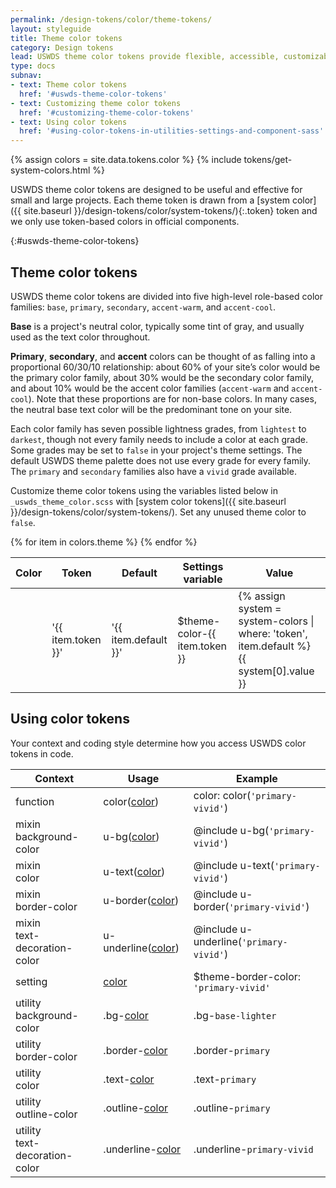 ```yaml
---
permalink: /design-tokens/color/theme-tokens/
layout: styleguide
title: Theme color tokens
category: Design tokens
lead: USWDS theme color tokens provide flexible, accessible, customizable color choices for your project.
type: docs
subnav:
- text: Theme color tokens
  href: '#uswds-theme-color-tokens'
- text: Customizing theme color tokens
  href: '#customizing-theme-color-tokens'
- text: Using color tokens
  href: '#using-color-tokens-in-utilities-settings-and-component-sass'
---
```


{% assign colors = site.data.tokens.color %}
{% include tokens/get-system-colors.html %}

USWDS theme color tokens are designed to be useful and effective for small and large projects.  Each theme token is drawn from a [system color]({{ site.baseurl }}/design-tokens/color/system-tokens/){:.token} token and we only use token-based colors in official components.

{:#uswds-theme-color-tokens}
## Theme color tokens
USWDS theme color tokens are divided into five high-level role-based color families: `base`, `primary`, `secondary`, `accent-warm`, and `accent-cool`.

**Base** is a project's neutral color, typically some tint of gray, and usually used as the text color throughout.

**Primary**, **secondary**, and **accent** colors can be thought of as falling into a proportional 60/30/10 relationship: about 60% of your site’s color would be the primary color family, about 30% would be the secondary color family, and about 10% would be the accent color families (`accent-warm` and `accent-cool`). Note that these proportions are for non-base colors. In many cases, the neutral base text color will be the predominant tone on your site.

Each color family has seven possible lightness grades, from `lightest` to `darkest`, though not every family needs to include a color at each grade. Some grades may be set to `false` in your project's theme settings. The default USWDS theme palette does not use every grade for every family. The `primary` and `secondary` families also have a `vivid` grade available.

Customize theme color tokens using the variables listed below in `_uswds_theme_color.scss` with [system color tokens]({{ site.baseurl }}/design-tokens/color/system-tokens/). Set any unused theme color to `false`.

<div class="site-table-wrapper">
  <table class="usa-table-borderless site-table-responsive">
    <thead>
      <tr>
        <th scope="col">Color</th>
        <th scope="col">Token</th>
        <th scope="col">Default</th>
        <th scope="col">Settings variable</th>
        <th scope="col" class="text-right">Value</th>
      </tr>
    </thead>
    <tbody>
      {% for item in colors.theme %}
        <tr>
          <td scope="row" data-title="Color" class="flex-align-center">
            <span class="site-inline-swatch bg-{{ item.token }}"></span>
          </td>
          <td data-title="Token">
            <span class="utility-class font-mono-2xs">'{{ item.token }}'</span>
          </td>
          <td data-title="Default" class="font-mono-2xs">
            '{{ item.default }}'
          </td>
          <td data-title="Settings var" class="font-mono-2xs">
            $theme-color-{{ item.token }}
          </td>
          <td data-title="Value" class="font-mono-2xs text-right">
            {% assign system = system-colors | where: 'token', item.default %}
            {{ system[0].value }}
          </td>
        </tr>
      {% endfor %}
    </tbody>
  </table>
</div>

## Using color tokens
Your context and coding style determine how you access USWDS color tokens in code.

<div class="site-table-wrapper">
  <table class="usa-table-borderless site-table-responsive">
    <thead>
      <tr>
        <th scope="col">Context</th>
        <th scope="col">Usage</th>
        <th scope="col">Example</th>
      </tr>
    </thead>
    <tbody class="font-mono-2xs">
      <tr>
        <td scope="row" data-title="Context">
          <span class="text-bold font-sans-3">function</span>
        </td>
        <td data-title="Usage">
          <span>
            color(<a href="{{ site.baseurl }}/design-tokens/color/theme-tokens/" class="token">color</a>)
          </span>
        </td>
        <td data-title="Example">
          <span>
            color: color(<code>'primary-vivid'</code>)
          </span>
        </td>
      </tr>
      <tr>
        <td scope="row" data-title="Context">
          <span class="font-sans-3">
            <span class="text-bold">mixin</span><br/>
            <span>background-color</span>
          </span>
        </td>
        <td data-title="Usage">
          <span>
            u-bg(<a href="{{ site.baseurl }}/design-tokens/color/theme-tokens/" class="token">color</a>)
          </span>
        </td>
        <td data-title="Example">
          <span>
            @include u-bg(<code>'primary-vivid'</code>)<br/>
          </span>
        </td>
      </tr>
      <tr>
        <td scope="row" data-title="Context">
          <span class="font-sans-3">
            <span class="text-bold">mixin</span><br/>
            <span>color</span>
          </span>
        </td>
        <td data-title="Usage">
          <span>
            u-text(<a href="{{ site.baseurl }}/design-tokens/color/theme-tokens/" class="token">color</a>)<br/>
          </span>
        </td>
        <td data-title="Example">
          <span>
            @include u-text(<code>'primary-vivid'</code>)<br/>
          </span>
        </td>
      </tr>
      <tr>
        <td scope="row" data-title="Context">
          <span class="font-sans-3">
            <span class="text-bold">mixin</span><br/>
            <span>border-color</span>
          </span>
        </td>
        <td data-title="Usage">
          <span>
            u-border(<a href="{{ site.baseurl }}/design-tokens/color/theme-tokens/" class="token">color</a>)
          </span>
        </td>
        <td data-title="Example">
          <span>
            @include u-border(<code>'primary-vivid'</code>)<br/>
          </span>
        </td>
      </tr>
      <tr>
        <td scope="row" data-title="Context">
          <span class="font-sans-3">
            <span class="text-bold">mixin</span><br/>
            <span>text-decoration-color</span>
          </span>
        </td>
        <td data-title="Usage">
          <span>
            u-underline(<a href="{{ site.baseurl }}/design-tokens/color/theme-tokens/" class="token">color</a>)
          </span>
        </td>
        <td data-title="Example">
          <span>
            @include u-underline(<code>'primary-vivid'</code>)<br/>
          </span>
        </td>
      </tr>
      <tr>
        <td scope="row" data-title="Context">
          <span>
            <span class="text-bold font-sans-3">setting</span><br/>
          </span>
        </td>
        <td data-title="Usage">
          <span>
            <a href="{{ site.baseurl }}/design-tokens/color/theme-tokens/" class="token">color</a>
          </span>
        </td>
        <td data-title="Example">
          <span>
            $theme-border-color: <code>'primary-vivid'</code>
          </span>
        </td>
      </tr>
      <tr>
        <td scope="row" data-title="Context">
          <span class="font-sans-3">
            <span class="text-bold">utility</span><br/>
            <span>background-color</span>
          </span>
        </td>
        <td data-title="Usage">
          <span>
            .bg-<a href="{{ site.baseurl }}/design-tokens/color/theme-tokens/" class="token">color</a>
          </span>
        </td>
        <td data-title="Example">
          <span>
            .bg-<code>base-lighter</code>
          </span>
        </td>
      </tr>
      <tr>
        <td scope="row" data-title="Context">
          <span class="font-sans-3">
            <span class="text-bold">utility</span><br/>
            <span>border-color</span>
          </span>
        </td>
        <td data-title="Usage">
          <span>
            .border-<a href="{{ site.baseurl }}/design-tokens/color/theme-tokens/" class="token">color</a>
          </span>
        </td>
        <td data-title="Example">
          <span>
            .border-<code>primary</code>
          </span>
        </td>
      </tr>
      <tr>
        <td scope="row" data-title="Context">
          <span class="font-sans-3">
            <span class="text-bold">utility</span><br/>
            <span>color</span>
          </span>
        </td>
        <td data-title="Usage">
          <span>
            .text-<a href="{{ site.baseurl }}/design-tokens/color/theme-tokens/" class="token">color</a>
          </span>
        </td>
        <td data-title="Example">
          <span>
            .text-<code>primary</code>
          </span>
        </td>
      </tr>
      <tr>
        <td scope="row" data-title="Context">
          <span class="font-sans-3">
            <span class="text-bold">utility</span><br/>
            <span>outline-color</span>
          </span>
        </td>
        <td data-title="Usage">
          <span>
            .outline-<a href="{{ site.baseurl }}/design-tokens/color/theme-tokens/" class="token">color</a>
          </span>
        </td>
        <td data-title="Example">
          <span>
            .outline-<code>primary</code>
          </span>
        </td>
      </tr>
      <tr>
        <td scope="row" data-title="Context">
          <span class="font-sans-3">
            <span class="text-bold">utility</span><br/>
            <span>text-decoration-color</span>
          </span>
        </td>
        <td data-title="Usage">
          <span>
            .underline-<a href="{{ site.baseurl }}/design-tokens/color/theme-tokens/" class="token">color</a>
          </span>
        </td>
        <td data-title="Example">
          <span>
            .underline-<code>primary-vivid</code>
          </span>
        </td>
      </tr>
    </tbody>
  </table>
</div>
